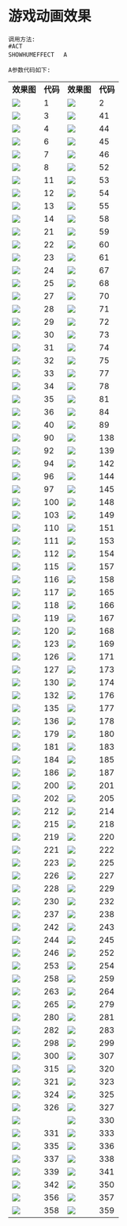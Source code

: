 游戏动画效果
===

```
调用方法:
#ACT
SHOWHUMEFFECT　 A

A参数代码如下:
```
|                      |         |                      |         |
| -------------------- | ------- | -------------------- | ------- |
|  **效果图**                 |  **代码**     |  **效果图**                 |  **代码**     |
| ![](showhumeffect/1.jpg)     |  1  | ![](showhumeffect/2.jpg)     | 2   |
| ![](showhumeffect/3.jpg)     |  3  | ![](showhumeffect/41.jpg)    | 41  |
| ![](showhumeffect/4.jpg)     | 4   | ![](showhumeffect/44.jpg)    | 44  |
| ![](showhumeffect/6.jpg)     | 6   | ![](showhumeffect/45.jpg)    | 45  |
| ![](showhumeffect/7.jpg)     | 7   | ![](showhumeffect/46.jpg)    | 46  |
| ![](showhumeffect/8.jpg)     | 8   | ![](showhumeffect/52.jpg)    | 52  |
| ![](showhumeffect/11.jpg)    | 11  | ![](showhumeffect/53.jpg)    | 53  |
| ![](showhumeffect/12.jpg)    | 12  | ![](showhumeffect/54.jpg)    | 54  |
| ![](showhumeffect/13.jpg)    | 13  | ![](showhumeffect/55.jpg)    | 55  |
| ![](showhumeffect/14.jpg)    | 14  | ![](showhumeffect/58.jpg)    | 58  |
| ![](showhumeffect/21.jpg)    | 21  | ![](showhumeffect/59.jpg)    | 59  |
| ![](showhumeffect/22.jpg)    | 22  | ![](showhumeffect/60.jpg)    | 60  |
| ![](showhumeffect/23.jpg)    | 23  | ![](showhumeffect/61.jpg)    | 61  |
| ![](showhumeffect/24.jpg)    | 24  | ![](showhumeffect/67.jpg)    | 67  |
| ![](showhumeffect/25.jpg)    | 25  | ![](showhumeffect/68.jpg)    | 68  |
| ![](showhumeffect/27.jpg)    | 27  | ![](showhumeffect/70.jpg)    | 70  |
| ![](showhumeffect/28.jpg)    | 28  | ![](showhumeffect/71.jpg)    | 71  |
| ![](showhumeffect/29.jpg)    | 29  | ![](showhumeffect/72.jpg)    | 72  |
| ![](showhumeffect/30.jpg)    | 30  | ![](showhumeffect/73.jpg)    | 73  |
| ![](showhumeffect/31.jpg)    | 31  | ![](showhumeffect/74.jpg)    | 74  |
| ![](showhumeffect/32.jpg)    | 32  | ![](showhumeffect/75.jpg)    | 75  |
| ![](showhumeffect/33.jpg)    | 33  | ![](showhumeffect/77.jpg)    | 77  |
| ![](showhumeffect/34.jpg)    | 34  | ![](showhumeffect/78.jpg)    | 78  |
| ![](showhumeffect/35.jpg)    | 35  | ![](showhumeffect/81.jpg)    | 81  |
| ![](showhumeffect/36.jpg)    | 36  | ![](showhumeffect/84.jpg)    | 84  |
| ![](showhumeffect/40.jpg)    | 40  | ![](showhumeffect/89.jpg)    | 89  |
| ![](showhumeffect/90.jpg)    | 90  | ![](showhumeffect/138.jpg)   | 138 |
| ![](showhumeffect/92.jpg)    | 92  | ![](showhumeffect/139.jpg)   | 139 |
| ![](showhumeffect/94.jpg)    | 94  | ![](showhumeffect/142.jpg)   | 142 |
| ![](showhumeffect/96.jpg)    | 96  | ![](showhumeffect/144.jpg)   | 144 |
| ![](showhumeffect/97.jpg)    | 97  | ![](showhumeffect/145.jpg)   | 145 |
| ![](showhumeffect/100.jpg)   | 100 | ![](showhumeffect/148.jpg)   | 148 |
| ![](showhumeffect/103.jpg)   | 103 | ![](showhumeffect/149.jpg)   | 149 |
| ![](showhumeffect/110.jpg)   | 110 | ![](showhumeffect/151.jpg)   | 151 |
| ![](showhumeffect/111.jpg)   | 111 | ![](showhumeffect/153.jpg)   | 153 |
| ![](showhumeffect/112.jpg)   | 112 | ![](showhumeffect/154.jpg)   | 154 |
| ![](showhumeffect/115.jpg)   | 115 | ![](showhumeffect/157.jpg)   | 157 |
| ![](showhumeffect/116.jpg)   | 116 | ![](showhumeffect/158.jpg)   | 158 |
| ![](showhumeffect/117.jpg)   | 117 | ![](showhumeffect/165.jpg)   | 165 |
| ![](showhumeffect/118.jpg)   | 118 | ![](showhumeffect/166.jpg)   | 166 |
| ![](showhumeffect/119.jpg)   | 119 | ![](showhumeffect/167.jpg)   | 167 |
| ![](showhumeffect/120.jpg)   | 120 | ![](showhumeffect/168.jpg)   | 168 |
| ![](showhumeffect/123.jpg)   | 123 | ![](showhumeffect/169.jpg)   | 169 |
| ![](showhumeffect/126.jpg)   | 126 | ![](showhumeffect/171.jpg)   | 171 |
| ![](showhumeffect/127.jpg)   | 127 | ![](showhumeffect/173.jpg)   | 173 |
| ![](showhumeffect/130.jpg)   | 130 | ![](showhumeffect/174.jpg)   | 174 |
| ![](showhumeffect/132.jpg)   | 132 | ![](showhumeffect/176.jpg)   | 176 |
| ![](showhumeffect/135.jpg)   | 135 | ![](showhumeffect/177.jpg)   | 177 |
| ![](showhumeffect/136.jpg)   | 136 | ![](showhumeffect/178.jpg)   | 178 |
| ![](showhumeffect/179.jpg)   | 179 | ![](showhumeffect/180.jpg)   | 180 |
| ![](showhumeffect/181.jpg)   | 181 | ![](showhumeffect/183.jpg)   | 183 |
| ![](showhumeffect/184.jpg)   | 184 | ![](showhumeffect/185.jpg)   | 185 |
| ![](showhumeffect/186.jpg)   | 186 | ![](showhumeffect/187.jpg)   | 187 |
| ![](showhumeffect/200.jpg)   | 200 | ![](showhumeffect/201.jpg)   | 201 |
| ![](showhumeffect/202.jpg)   | 202 | ![](showhumeffect/205.jpg)   | 205 |
| ![](showhumeffect/212.jpg)   | 212 | ![](showhumeffect/214.jpg)   | 214 |
| ![](showhumeffect/215.jpg)   | 215 | ![](showhumeffect/218.jpg)   | 218 |
| ![](showhumeffect/219.jpg)   | 219 | ![](showhumeffect/220.jpg)   | 220 |
| ![](showhumeffect/221.jpg)   | 221 | ![](showhumeffect/222.jpg)   | 222 |
| ![](showhumeffect/223.jpg)   | 223 | ![](showhumeffect/225.jpg)   | 225 |
| ![](showhumeffect/226.jpg)   | 226 | ![](showhumeffect/227.jpg)   | 227 |
| ![](showhumeffect/228.jpg)   | 228 | ![](showhumeffect/229.jpg)   | 229 |
| ![](showhumeffect/230.jpg)   | 230 | ![](showhumeffect/232.jpg)   | 232 |
| ![](showhumeffect/237.jpg)   | 237 | ![](showhumeffect/238.jpg)   | 238 |
| ![](showhumeffect/242.jpg)   | 242 | ![](showhumeffect/243.jpg)   | 243 |
| ![](showhumeffect/244.jpg)   | 244 | ![](showhumeffect/245.jpg)   | 245 |
| ![](showhumeffect/246.jpg)   | 246 | ![](showhumeffect/252.jpg)   | 252 |
| ![](showhumeffect/253.jpg)   | 253 | ![](showhumeffect/254.jpg)   | 254 |
| ![](showhumeffect/258.jpg)   | 258 | ![](showhumeffect/259.jpg)   | 259 |
| ![](showhumeffect/263.jpg)   | 263 | ![](showhumeffect/264.jpg)   | 264 |
| ![](showhumeffect/265.jpg)   | 265 | ![](showhumeffect/279.jpg)   | 279 |
| ![](showhumeffect/280.jpg)   | 280 | ![](showhumeffect/281.jpg)   | 281 |
| ![](showhumeffect/282.jpg)   | 282 | ![](showhumeffect/283.jpg)   | 283 |
| ![](showhumeffect/298.jpg)   | 298 | ![](showhumeffect/299.jpg)   | 299 |
| ![](showhumeffect/300.jpg)   | 300 | ![](showhumeffect/307.jpg)   | 307 |
| ![](showhumeffect/315.jpg)   | 315     | ![](showhumeffect/320.jpg)   | 320     |
| ![](showhumeffect/321.jpg)   | 321     | ![](showhumeffect/323.jpg)   | 323     |
| ![](showhumeffect/324.jpg)   | 324     | ![](showhumeffect/325.jpg)   | 325     |
| ![](showhumeffect/326.jpg)   | 326     | ![](showhumeffect/327.jpg)   | 327     |
| ![](showhumeffect/329.jpg)   |         | ![](showhumeffect/330.jpg)   | 330     |
| ![](showhumeffect/331.jpg)   | 331     | ![](showhumeffect/333.jpg)   | 333     |
| ![](showhumeffect/335.jpg)   | 335     | ![](showhumeffect/336.jpg)   | 336     |
| ![](showhumeffect/337.jpg)   | 337     | ![](showhumeffect/338.jpg)   | 338     |
| ![](showhumeffect/339.jpg)   | 339     | ![](showhumeffect/341动画.jpg) | 341     |
| ![](showhumeffect/342动画.jpg) | 342     | ![](showhumeffect/350.jpg)   | 350     |
| ![](showhumeffect/356.jpg)   | 356     | ![](showhumeffect/357.jpg)   | 357     |
| ![](showhumeffect/358.jpg)   | 358     | ![](showhumeffect/359.jpg)   | 359     |
